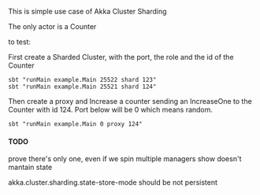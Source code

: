 This is simple use case of Akka Cluster Sharding

The only actor is a Counter

to test:

First create a Sharded Cluster, with the port, the role and the id of the Counter

    sbt "runMain example.Main 25522 shard 123"
    sbt "runMain example.Main 25521 shard 124"

Then create a proxy and Increase a counter sending an IncreaseOne to the Counter with id 124. 
Port below will be 0 which means random. 

    sbt "runMain example.Main 0 proxy 124" 








#### TODO
prove there's only one, even if we spin multiple managers
show doesn't mantain state

akka.cluster.sharding.state-store-mode should be not persistent

